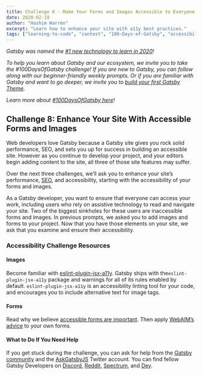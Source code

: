 ```yaml
---
title: Challenge 8 - Make Your Forms and Images Accessible to Everyone
date: 2020-02-19
author: "Hashim Warren"
excerpt: "Learn how to enhance your site with a11y best practices."
tags: ["learning-to-code", "contest", "100-Days-of-Gatsby", "accessibility"]
---
```


_Gatsby was named the [#1 new technology to learn in 2020](https://www.cnbc.com/2019/12/02/10-hottest-tech-skills-that-could-pay-off-most-in-2020-says-new-report.html)!_

_To help you learn about Gatsby and our ecosystem, we invite you to take the #100DaysOfGatsby challenge! If you are new to Gatsby, you can follow along with our beginner-friendly weekly prompts. Or if you are familiar with Gatsby and want to go deeper, we invite you to [build your first Gatsby Theme](/docs/themes/building-themes/)._

_Learn more about [#100DaysOfGatsby here](/blog/100days)!_

## Challenge 8: Enhance Your Site With Accessible Forms and Images

Web developers love Gatsby because a Gatsby site gives you rock solid performance, SEO, and sets you up for success in building an accessible site. However as you continue to develop your project, and your editors begin adding content to the site, all three of those site features may suffer.

Over the next three challenges, we’ll ask you to enhance your site’s performance, [SEO](/blog/100days/seo), and accessibility, starting with the accessibility of your forms and images.

As a Gatsby developer, you want to ensure that everyone can access your work, including users who rely on assistive technology to read and navigate your site. Two of the biggest sinkholes for these users are inaccessible forms and images. In previous prompts, we asked you to add images and forms to your project. Now that you have those elements on your site, we ask that you examine and ensure their accessibility.

### Accessibility Challenge Resources

#### Images

Become familiar with [eslint-plugin-jsx-a11y](/docs/making-your-site-accessible/#linting-with-eslint-plugin-jsx-a11y). Gatsby ships with the`eslint-plugin-jsx-a11y` package and warnings for all of its rules enabled by default. `eslint-plugin-jsx-a11y` is an accessibility linting tool for your code, and encourages you to include alternative text for image tags.

#### Forms

Read why we believe [accessible forms are important](/docs/building-a-contact-form/#creating-an-accessible-form). Then apply [WebAIM’s advice](https://webaim.org/techniques/forms/) to your own forms.

#### What to Do If You Need Help

If you get stuck during the challenge, you can ask for help from the [Gatsby community](/contributing/community/) and the [AskGatsbyJS](https://twitter.com/AskGatsbyJS) Twitter account. You can find fellow Gatsby Developers on [Discord](https://discordapp.com/invite/gatsby), [Reddit](https://www.reddit.com/r/gatsbyjs/), [Spectrum](https://spectrum.chat/gatsby-js), and [Dev](https://dev.to/t/gatsby).
